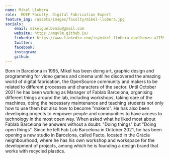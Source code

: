 ```yaml
---
name: Mikel Llobera
role:  MDEF Faculty, Digital Fabrication Expert 
feature_img: /assets/images/faculty/mikel-llobera.jpg
socials:
    email: mikelguelbenzu@gmail.com 
    website: https://mqvlm.github.io/
    linkedin: https://www.linkedin.com/in/mikel-llobera-guelbenzu-a175991a1/?originalSubdomain=es
    twitter:
    facebook:
    instagram:
    github:
---
```


Born in Barcelona in 1995, Mikel has been doing art, graphic design and programming for video games and cinema until he discovered the amazing world of digital fabrication, the OpenSource community and makers to be related to different processes and characters of the sector. Until October 2021 he has been working as Manager of Fablab Barcelona, organising different things around the lab, including workshops, taking care of the machines, doing the necessary maintenance and teaching students not only how to use them but also how to become "makers". He has also been developing projects to empower people and communities to have access to technology in the most open way. When asked what he liked most about Fablab Barcelona he answers without a doubt: "Doing things" but "Doing open things". Since he left Fab Lab Barcelona in October 2021, he has been opening a new studio in Barcelona, called Facto, located in the Gràcia neighbourhood, where he has his own workshop and workspace for the development of projects, among which he is founding a design brand that works with recycled plastics.
